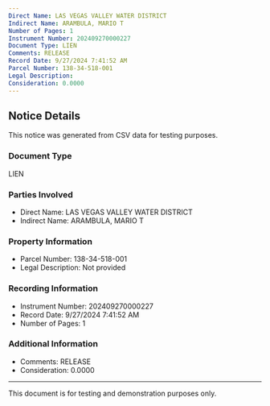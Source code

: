 ```yaml
---
Direct Name: LAS VEGAS VALLEY WATER DISTRICT
Indirect Name: ARAMBULA, MARIO T
Number of Pages: 1
Instrument Number: 202409270000227
Document Type: LIEN
Comments: RELEASE
Record Date: 9/27/2024 7:41:52 AM
Parcel Number: 138-34-518-001
Legal Description: 
Consideration: 0.0000
---
```


## Notice Details

This notice was generated from CSV data for testing purposes.

### Document Type
LIEN

### Parties Involved
- Direct Name: LAS VEGAS VALLEY WATER DISTRICT
- Indirect Name: ARAMBULA, MARIO T

### Property Information
- Parcel Number: 138-34-518-001
- Legal Description: Not provided

### Recording Information
- Instrument Number: 202409270000227
- Record Date: 9/27/2024 7:41:52 AM
- Number of Pages: 1

### Additional Information
- Comments: RELEASE
- Consideration: 0.0000

---

This document is for testing and demonstration purposes only.
